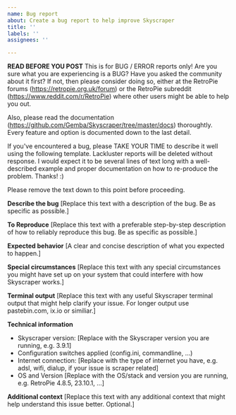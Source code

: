 ```yaml
---
name: Bug report
about: Create a bug report to help improve Skyscraper
title: ''
labels: ''
assignees: ''

---
```


**READ BEFORE YOU POST**
This is for BUG / ERROR reports only! Are you sure what you are experiencing is a BUG? Have you asked the community about it first? If not, then please consider doing so, either at the RetroPie forums (https://retropie.org.uk/forum) or the RetroPie subreddit (https://www.reddit.com/r/RetroPie) where other users might be able to help you out.

Also, please read the documentation (https://github.com/Gemba/Skyscraper/tree/master/docs) thoroughtly. Every feature and option is documented down to the last detail.

If you've encountered a bug, please TAKE YOUR TIME to describe it well using the following template. Lackluster reports will be deleted without response. I would expect it to be several lines of text long with a well-described example and proper documentation on how to re-produce the problem. Thanks! :)

Please remove the text down to this point before proceeding.

**Describe the bug**
[Replace this text with a description of the bug. Be as specific as possible.]

**To Reproduce**
[Replace this text with a preferable step-by-step description of how to reliably reproduce this bug. Be as specific as possible.]

**Expected behavior**
[A clear and concise description of what you expected to happen.]

**Special circumstances**
[Replace this text with any special circumstances you might have set up on your system that could interfere with how Skyscraper works.]

**Terminal output**
[Replace this text with any useful Skyscraper terminal output that might help clarify your issue. For longer output use pastebin.com, ix.io or similiar.]

**Technical information**
 - Skyscraper version: [Replace with the Skyscraper version you are running, e.g. 3.9.1]
 - Configuration switches applied (config.ini, commandline, ...)
 - Internet connection: [Replace with the type of internet you have, e.g. adsl, wifi, dialup, if your issue is scraper related]
 - OS and Version [Replace with the OS/stack and version you are running, e.g. RetroPie 4.8.5, 23.10.1, ...]

**Additional context**
[Replace this text with any additional context that might help understand this issue better. Optional.]
